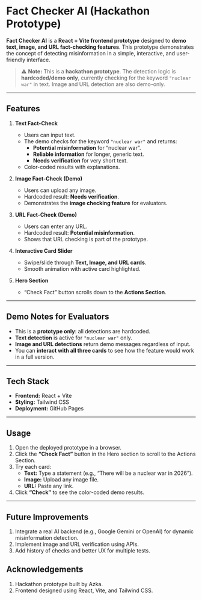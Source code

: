 # Fact Checker AI (Hackathon Prototype)

**Fact Checker AI** is a **React + Vite frontend prototype** designed to **demo text, image, and URL fact-checking features**. This prototype demonstrates the concept of detecting misinformation in a simple, interactive, and user-friendly interface.  

> ⚠️ **Note:** This is a **hackathon prototype**. The detection logic is **hardcoded/demo only**, currently checking for the keyword `"nuclear war"` in text. Image and URL detection are also demo-only.

---

## Features

1. **Text Fact-Check**
   - Users can input text.  
   - The demo checks for the keyword `"nuclear war"` and returns:
     - **Potential misinformation** for “nuclear war”.  
     - **Reliable information** for longer, generic text.  
     - **Needs verification** for very short text.  
   - Color-coded results with explanations.  

2. **Image Fact-Check (Demo)**
   - Users can upload any image.  
   - Hardcoded result: **Needs verification**.  
   - Demonstrates the **image checking feature** for evaluators.  

3. **URL Fact-Check (Demo)**
   - Users can enter any URL.  
   - Hardcoded result: **Potential misinformation**.  
   - Shows that URL checking is part of the prototype.  

4. **Interactive Card Slider**
   - Swipe/slide through **Text, Image, and URL cards**.  
   - Smooth animation with active card highlighted.

5. **Hero Section**
   - “Check Fact” button scrolls down to the **Actions Section**.  

---

## Demo Notes for Evaluators
- This is a **prototype only**: all detections are hardcoded.  
- **Text detection** is active for `"nuclear war"` only.  
- **Image and URL detections** return demo messages regardless of input.  
- You can **interact with all three cards** to see how the feature would work in a full version.

---

## Tech Stack
- **Frontend:** React + Vite  
- **Styling:** Tailwind CSS  
- **Deployment:** GitHub Pages  

---

## Usage
1. Open the deployed prototype in a browser.  
2. Click the **“Check Fact”** button in the Hero section to scroll to the Actions Section.  
3. Try each card:
   - **Text:** Type a statement (e.g., “There will be a nuclear war in 2026”).  
   - **Image:** Upload any image file.  
   - **URL:** Paste any link.  
4. Click **“Check”** to see the color-coded demo results.  

---

## Future Improvements
1. Integrate a real AI backend (e.g., Google Gemini or OpenAI) for dynamic misinformation detection.
2. Implement image and URL verification using APIs.
3. Add history of checks and better UX for multiple tests.

## Acknowledgements
1. Hackathon prototype built by Azka.
2. Frontend designed using React, Vite, and Tailwind CSS.
